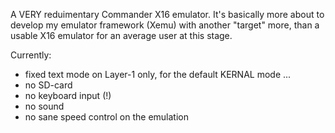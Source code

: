 A VERY reduimentary Commander X16 emulator. It's basically more about to
develop my emulator framework (Xemu) with another "target" more, than a
usable X16 emulator for an average user at this stage.

Currently:

* fixed text mode on Layer-1 only, for the default KERNAL mode ...
* no SD-card
* no keyboard input (!)
* no sound
* no sane speed control on the emulation

